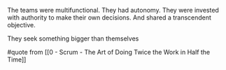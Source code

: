 The teams were multifunctional. They had autonomy. They were invested with authority to make their own decisions. And shared a transcendent objective.

They seek something bigger than themselves

#quote from [[0 - Scrum - The Art of Doing Twice the Work in Half the Time]]